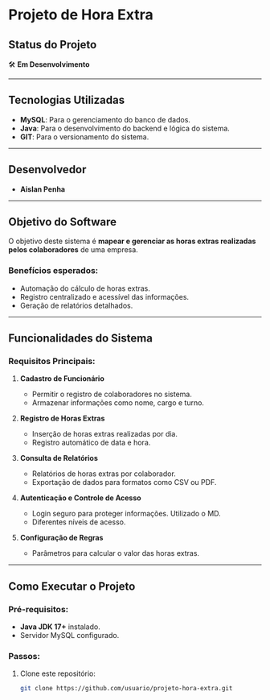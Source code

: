 # Projeto de Hora Extra

## Status do Projeto
🛠️ **Em Desenvolvimento**

---

## Tecnologias Utilizadas
- **MySQL**: Para o gerenciamento do banco de dados.
- **Java**: Para o desenvolvimento do backend e lógica do sistema.
- **GIT**: Para o versionamento do sistema.
---

## Desenvolvedor
- **Aislan Penha**

---

## Objetivo do Software
O objetivo deste sistema é **mapear e gerenciar as horas extras realizadas pelos colaboradores** de uma empresa. 

### Benefícios esperados:
- Automação do cálculo de horas extras.
- Registro centralizado e acessível das informações.
- Geração de relatórios detalhados.

---

## Funcionalidades do Sistema
### Requisitos Principais:
1. **Cadastro de Funcionário**  
   - Permitir o registro de colaboradores no sistema.
   - Armazenar informações como nome, cargo e turno.

2. **Registro de Horas Extras**  
   - Inserção de horas extras realizadas por dia.
   - Registro automático de data e hora.

3. **Consulta de Relatórios**  
   - Relatórios de horas extras por colaborador.
   - Exportação de dados para formatos como CSV ou PDF.

4. **Autenticação e Controle de Acesso**  
   - Login seguro para proteger informações. Utilizado o MD.
   - Diferentes níveis de acesso.

5. **Configuração de Regras**  
   - Parâmetros para calcular o valor das horas extras.

---

## Como Executar o Projeto
### Pré-requisitos:
- **Java JDK 17+** instalado.
- Servidor MySQL configurado.

### Passos:
1. Clone este repositório:
   ```bash
   git clone https://github.com/usuario/projeto-hora-extra.git

